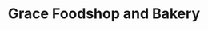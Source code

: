 ---
title: "Grace Foodshop and Bakery"
url: /cagayan-de-oro/grace-foodshop-and-bakery/
shop: Bäckerei
---
